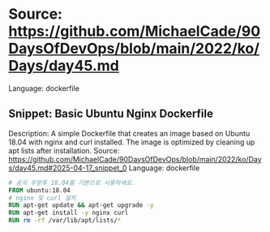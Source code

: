 # Source: https://github.com/MichaelCade/90DaysOfDevOps/blob/main/2022/ko/Days/day45.md
Language: dockerfile

## Snippet: Basic Ubuntu Nginx Dockerfile
Description: A simple Dockerfile that creates an image based on Ubuntu 18.04 with nginx and curl installed. The image is optimized by cleaning up apt lists after installation.
Source: https://github.com/MichaelCade/90DaysOfDevOps/blob/main/2022/ko/Days/day45.md#2025-04-17_snippet_0
Language: dockerfile

```dockerfile
# 공식 우분투 18.04를 기본으로 사용하세요.
FROM ubuntu:18.04
# nginx 및 curl 설치
RUN apt-get update && apt-get upgrade -y
RUN apt-get install -y nginx curl
RUN rm -rf /var/lib/apt/lists/*
```